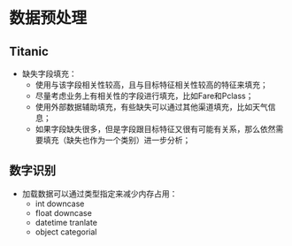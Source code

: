 # 数据预处理

## Titanic
- 缺失字段填充：
  - 使用与该字段相关性较高，且与目标特征相关性较高的特征来填充；
  - 尽量考虑业务上有相关性的字段进行填充，比如Fare和Pclass；
  - 使用外部数据辅助填充，有些缺失可以通过其他渠道填充，比如天气信息；
  - 如果字段缺失很多，但是字段跟目标特征又很有可能有关系，那么依然需要填充（缺失也作为一个类别）进一步分析；

## 数字识别
- 加载数据可以通过类型指定来减少内存占用：
	- int downcase
	- float downcase
	- datetime tranlate
	- object categorial
